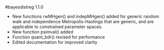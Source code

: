 #bayesdistreg 1.1.0
  * New functions rwMHgen() and indepMHgen() added for generic random walk and independence Metropolis-Hastings that are generic, and are applicable to constrained parameter spaces.
  * New function psimval() added
  * Function quant_bdr() revised for performance
  * Edited documentation for improved clarity